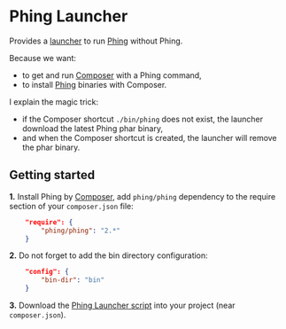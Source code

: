 Phing Launcher
==============

Provides a [launcher][1] to run [Phing][2] without Phing. 

Because we want:
- to get and run [Composer][3] with a Phing command,
- to install [Phing][2] binaries with Composer.

I explain the magic trick:
- if the Composer shortcut ``./bin/phing`` does not exist, the launcher download the latest Phing phar binary,
- and when the Composer shortcut is created, the launcher will remove the phar binary.

Getting started
---------------
**1.** Install Phing by [Composer][3], add ``phing/phing`` dependency to the require section of your ``composer.json`` file:
```json
    "require": {
        "phing/phing": "2.*"
    }
```

**2.** Do not forget to add the bin directory configuration: 
```json
    "config": {
        "bin-dir": "bin"
    }
```

**3.** Download the [Phing Launcher script][4] into your project (near ``composer.json``).


  [1]: https://bitbucket.org/kmelia/phing-launcher
  [2]: http://www.phing.info/
  [3]: http://getcomposer.org/
  [4]: raw/master/phing.sh

